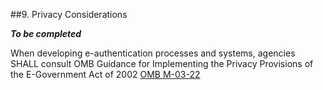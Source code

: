 ##9. Privacy Considerations

***To be completed***

When developing e-authentication processes and systems, agencies SHALL consult OMB Guidance for Implementing the Privacy Provisions of the E-Government Act of 2002 [OMB M-03-22](references.md/#M-03-22)
